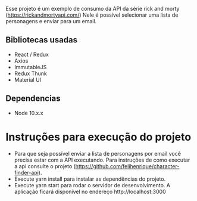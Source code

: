 Esse projeto é um exemplo de consumo da API da série rick and morty (https://rickandmortyapi.com/)
Nele é possível selecionar uma lista de personagens e enviar para um email.

## Bibliotecas usadas

- React / Redux
- Axios
- ImmutableJS
- Redux Thunk
- Material UI

## Dependencias

- Node 10.x.x

# Instruções para execução do projeto

- Para que seja possível enviar a lista de personagens por email você precisa estar com a API executando. Para instruções de como executar a api consulte o projeto (https://github.com/felihenrique/character-finder-api).
- Execute yarn install para instalar as dependências do projeto.
- Execute yarn start para rodar o servidor de desenvolvimento. A aplicação ficará disponível no endereço http://localhost:3000
